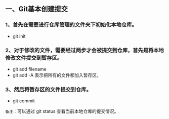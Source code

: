 ## 一、Git基本创建提交

### 1、首先在需要进行仓库管理的文件夹下初始化本地仓库。

- git init

### 2、对于修改的文件，需要经过两步才会被提交到仓库，首先是将本地修改文件提交到暂存区。

- git add filename
- git add -A 表示把所有的文件都加入暂存区。

### 3、然后将暂存区的文件提交到仓库。

- git commit

`备注`：可以通过 git status 查看当前本地仓库的提交情况。